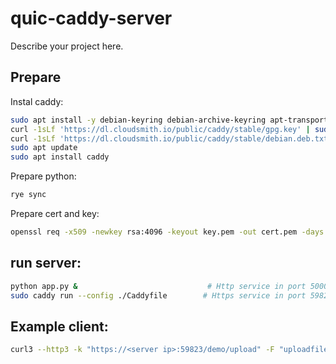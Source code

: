 # quic-caddy-server

Describe your project here.

## Prepare

Instal caddy:

```bash
sudo apt install -y debian-keyring debian-archive-keyring apt-transport-https curl
curl -1sLf 'https://dl.cloudsmith.io/public/caddy/stable/gpg.key' | sudo gpg --dearmor -o /usr/share/keyrings/caddy-stable-archive-keyring.gpg
curl -1sLf 'https://dl.cloudsmith.io/public/caddy/stable/debian.deb.txt' | sudo tee /etc/apt/sources.list.d/caddy-stable.list
sudo apt update
sudo apt install caddy
```

Prepare python:

``` bash
rye sync
```

Prepare cert and key:
```bash
openssl req -x509 -newkey rsa:4096 -keyout key.pem -out cert.pem -days 365 -nodes -subj "/C=US/ST=California/L=San Francisco /O=Example Corp/OU=IT Department/CN=example.com"
```

## run server:

``` sh
python app.py &                             # Http service in port 5000
sudo caddy run --config ./Caddyfile        # Https service in port 59823
```


## Example client:

```bash
curl3 --http3 -k "https://<server ip>:59823/demo/upload" -F "uploadfile=@output.txt"
```